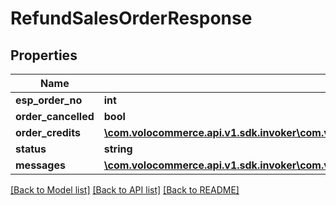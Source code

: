 # RefundSalesOrderResponse

## Properties
Name | Type | Description | Notes
------------ | ------------- | ------------- | -------------
**esp_order_no** | **int** |  | [optional] 
**order_cancelled** | **bool** |  | [optional] 
**order_credits** | [**\com.volocommerce.api.v1.sdk.invoker\com.volocommerce.api.v1.sdk.model\OrderCreditDTO[]**](OrderCreditDTO.md) |  | [optional] 
**status** | **string** |  | [optional] 
**messages** | [**\com.volocommerce.api.v1.sdk.invoker\com.volocommerce.api.v1.sdk.model\WebServiceMessage[]**](WebServiceMessage.md) |  | [optional] 

[[Back to Model list]](../README.md#documentation-for-models) [[Back to API list]](../README.md#documentation-for-api-endpoints) [[Back to README]](../README.md)


